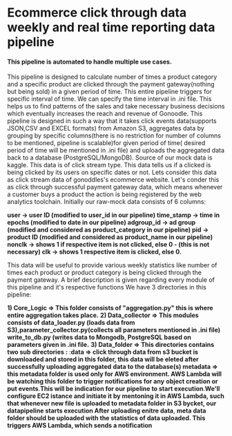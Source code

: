 # Ecommerce click through data weekly and real time reporting data pipeline


#### This pipeline is automated to handle multiple use cases.
This pipeline is designed to calculate number of times a product category and a specific product are clicked through the payment gateway(nothing but being sold) in a given period of time. This entire pipeline triggers for specific interval of time. We can specify the time interval in .ini file. This helps us to find patterns of the sales and take necessary business decisions which eventually increases the reach and revenue of Gonoodle. This pipeline is designed in such a way that it takes click events data(supports JSON,CSV and EXCEL formats) from Amazon S3, aggregates data by grouping by specific columns(there is no restriction for number of columns to be mentioned, pipeline is scalable)for given period of time( desired period of time will be mentioned in .ini file) and uploads the aggregated data back to a database (PostgreSQL/MongoDB). Source of our mock data is kaggle.
This data is of click stream type. This data tells us if a clicked is being clicked by its users on specific dates or not. Lets consider this data as click stream data of gonoddles's ecommerce website. Let's conder this as click through successful payment gateway data, which means whenever a customer buys a product the action is being registered by the web analytics toolchain. Initially our raw-mock data consists of 6 columns: 


****user -> user ID (modified to user_id in our pipeline) 
 time_stamp -> time in epochs  (modified to date in our pipeline) 
 adgroup_id -> ad group  (modified and considered as product_category in our pipeline) 
 pid -> product ID (modified and considered as product_name in our pipeline) 
 nonclk -> shows 1 if respective item is not clicked, else 0 - (this is not necessary) 
 clk -> shows 1 respective item is clicked, else 0.****

This data will be useful to provide various weekly statistics like number of times each product or product category  is 
being clicked through the payment gateway. 
A brief description is given regarding every module of this pipeline and it's respective functions
We have 3 directories in this pipeline:


****1) Core_Logic => This folder consists of "aggregation.py" this is where entire aggregation takes place.****
****2) Data_collector => This modules consists of data_loader.py (loads data from S3),parameter_collector.py(collects all parameters mentioned in .ini file) write_to_db.py (writes data to Mongodb, PostgreSQL based on parameters given in .ini file.****
****3) Data_folder => This directories contains two sub directories :****
                :****data => click through data from s3 bucket is downloaded and stored in this folder, this data will be eleted after successfully uploading aggregated**** ****data to the database(s) metadata => this metadata folder is used only for AWS environment. AWS Lambda will be watching this folder to trigger notifications for any**** ****object creation or put events****.****This will be indication for our pipeline to start execution****.****We'll configure EC2 istance and initiate it by mentoning it in AWS Lambda, such that whenever new file is uploaded to metadata folder in S3 bycket, our datapipeline starts execution After uploading enitre data****, ****meta data folder should be uploaded with the statistics of data uploaded. This triggers AWS Lambda, which sends a notification****
